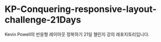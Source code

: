 # KP-Conquering-responsive-layout-challenge-21Days
Kevin Powell의 반응형 레이아웃 정복하기 21일 챌린지 강의 레포지토리입니다.
